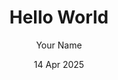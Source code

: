 ---
layout: post
date: 14 Apr 2025
title: Hello World
author: Your Name
card-image: 5  #Determines the image number displayed on the home page, starting from 0.
banner-image: 5   ##Determines the image number displayed on the banner, starting from 0.
banner-offset: 60
images:
  - https://img.noobzone.ru/getimg.php?url=https://i.imgur.com/zIcnrJH.png
  - https://raw.githubusercontent.com/wzwtt/sample-images/main/IMG_0124.JPEG
  - https://wsrv.nl/lichtenstein.jpg
  - https://wsrv.nl/puppy.jpg
  - https://wsrv.nl/transparency_demo.png
  - https://raw.githubusercontent.com/wzwtt/sample-images/main/IMG_3515.HEIC
  
---